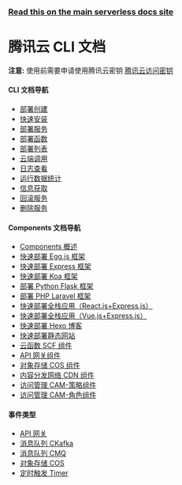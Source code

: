 <!--
title: Tencent Cloud - 腾讯云函数 (SCF) CLI 文档
menuText: Tencent CLI
menuOrder: 3
layout: Doc
-->

<!-- DOCS-SITE-LINK:START automatically generated  -->

### [Read this on the main serverless docs site](https://www.serverless.com/framework/docs/providers/tencent/)

<!-- DOCS-SITE-LINK:END -->

# 腾讯云 CLI 文档

**注意:** 使用前需要申请使用腾讯云密钥 [腾讯云访问密钥](https://console.cloud.tencent.com/cam/capi)

<div class="docsSections">
  <div class="docsSection">
    <div class="docsSectionSubHeader">
      <h4>CLI 文档导航</h4>
    </div>
    <div class="docsProviderItems">
      <ul>
        <li><a href="./cli-reference/create.md">部署创建</a></li>
        <li><a href="./cli-reference/install.md">快速安装</a></li>
        <li><a href="./cli-reference/deploy.md">部署服务</a></li>
        <li><a href="./cli-reference/deploy-function.md">部署函数</a></li>
        <li><a href="./cli-reference/deploy-list.md">部署列表</a></li>
        <li><a href="./cli-reference/invoke.md">云端调用</a></li>
        <li><a href="./cli-reference/logs.md">日志查看</a></li>
        <li><a href="./cli-reference/metrics.md">运行数据统计</a></li>
        <li><a href="./cli-reference/info.md">信息获取</a></li>
        <li><a href="./cli-reference/rollback.md">回滚服务</a></li>
        <li><a href="./cli-reference/remove.md">删除服务</a></li>
      </ul>
    </div>
  </div>

  <div class="docsSection">
    <div class="docsSectionSubHeader">
      <h4>Components 文档导航</h4>
    </div>
    <div class="docsProviderItems">
      <ul>
        <li><a href="./components/README.md">Components 概述</a></li>
        <li><a href="./components/high-level-components/tencent-egg.md">快速部署 Egg.js 框架</a></li>
        <li><a href="./components/high-level-components/tencent-express.md">快速部署 Express 框架</a></li>
        <li><a href="./components/high-level-components/tencent-koa.md">快速部署 Koa 框架</a></li>
        <li><a href="./components/high-level-components/tencent-flask.md">部署 Python Flask 框架</a></li>
        <li><a href="./components/high-level-components/tencent-laravel.md">部署 PHP Laravel 框架</a></li>
        <li><a href="./components/high-level-components/tencent-react-full-stack.md">快速部署全栈应用（React.js+Express.js）</a></li>
        <li><a href="./components/high-level-components/tencent-vue-full-stack.md">快速部署全栈应用（Vue.js+Express.js）</a></li>
        <li><a href="./components/high-level-components/tencent-hexo.md">快速部署 Hexo 博客</a></li>
        <li><a href="./components/high-level-components/tencent-website.md">快速部署静态网站</a></li>
        <li><a href="./components/basic-components/tencent-scf.md">云函数 SCF 组件</a></li>
        <li><a href="./components/basic-components/tencent-apigateway.md">API 网关组件</a></li>
        <li><a href="./components/basic-components/tencent-cos.md">对象存储 COS 组件</a></li>
        <li><a href="./components/basic-components/tencent-cdn.md">内容分发网络 CDN 组件</a></li>
        <li><a href="./components/basic-components/tencent-cam-policy.md">访问管理 CAM-策略组件</a></li>
        <li><a href="./components/basic-components/tencent-cam-role.md">访问管理 CAM-角色组件</a></li>
      </ul>
    </div>
  </div>

  <div class="docsSection">
    <div class="docsSectionSubHeader">
      <h4>事件类型</h4>
    </div>
    <div class="docsProviderItems">
      <ul>
        <li><a href="./events/apigateway.md">API 网关</a></li>
        <li><a href="./events/cloud-kafka.md">消息队列 CKafka</a></li>
        <li><a href="./events/cmq.md">消息队列 CMQ</a></li>
        <li><a href="./events/cos.md">对象存储 COS</a></li>
        <li><a href="./events/timer.md">定时触发 Timer</a></li>
      </ul>
    </div>
  </div>
